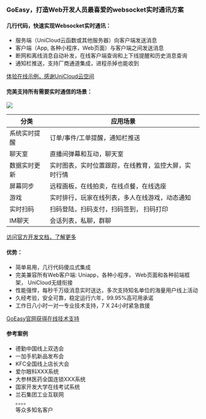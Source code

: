 ### GoEasy，打造Web开发人员最喜爱的websocket实时通讯方案

#### 几行代码，快速实现Websocket实时通讯：  
* 服务端（UniCloud云函数或其他服务器）向客户端发送消息
* 客户端（App, 各种小程序，Web页面）与客户端之间发送消息
* 断网和离线消息自动补发，在线客户端查询和上下线提醒和历史消息查询
* 通知栏推送，支持厂商通道集成，进程杀掉也能收到

[体验在线示例，感谢UniCloud云空间](https://static-eaf9f20b-774c-40b4-95fe-a0914c3bfc7f.bspapp.com/)


#### 完美支持所有需要实时通信的场景：
![](https://www.goeasy.io/cn/docs/goeasy-2.x/images/overall.gif)

|  分类   | 应用场景 |
|  ----  | ----  |
|  系统实时提醒  | 订单/事件/工单提醒，通知栏推送 |
|  聊天室  | 直播间弹幕和互动，聊天室  |
|  数据实时更新  | 实时图表，实时位置跟踪，在线教育，监控大屏，实时行情  |
|  屏幕同步  | 远程画板，在线拍卖，在线点餐，在线选座  |
|  游戏  | 	实时排行，玩家在线列表，多人在线游戏，动态通知  |
|  实时扫码  |	扫码登陆，扫码支付，扫码签到， 扫码打印|
|  IM聊天  |会话列表，私聊，群聊|

[访问官方开发文档，了解更多](https://www.goeasy.io/cn/developers/2.x.html)

#### 优势：
* 简单易用，几行代码傻瓜式集成
* 完美兼容所有Web客户端: Uniapp，各种小程序， Web页面和各种前端框架， UniCloud无缝衔接
* 性能强悍，每秒千万级消息实时送达，多次支持知名单位的海量用户线上活动
* 久经考验，安全可靠，稳定运行六年，99.95%高可用承诺
* 工作日八小时一对一专业技术支持，7 X 24小时紧急救援

[GoEasy官网获得在线技术支持](https://www.goeasy.io)

#### 参考案例
* 德勤中国线上双选会
* 一加手机新品发布会
* KFC全国线上店长大会
* 爱尔眼科XXX系统
* 大参林医药全国连锁XXX系统
* 国家开发大学在线考试系统
* 兰石集团工业互联网     
。。。。    
等众多知名客户

